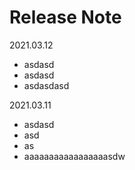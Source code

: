 # Release Note

2021.03.12

* asdasd
* asdasd
* asdasdasd

2021.03.11

* asdasd
* asd
* as
* aaaaaaaaaaaaaaaaasdw

